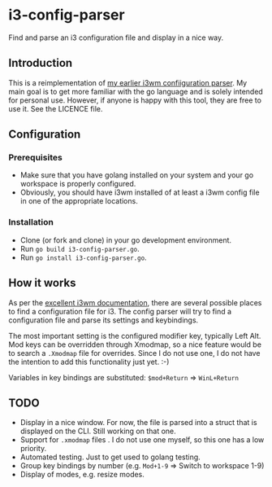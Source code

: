 # i3-config-parser
Find and parse an i3 configuration file and display in a nice way.

## Introduction

This is a reimplementation of [my earlier i3wm confiiguration parser](https://github.com/derjoachim/joatools/blob/master/i3wm_help.py). My main goal is to get more familiar with the go language and is solely intended for personal use. However, if anyone is happy with this tool, they are free to use it. See the LICENCE file.

## Configuration

### Prerequisites
- Make sure that you have golang installed on your system and your go workspace is properly configured.
- Obviously, you should have i3wm installed of at least a i3wm config file in one of the appropriate locations.

### Installation
- Clone (or fork and clone) in your go development environment.
- Run `go build i3-config-parser.go`.
- Run `go install i3-config-parser.go`.

## How it works

As per the [excellent i3wm documentation](https://i3wm.org/docs/userguide.html), there are several possible places to find a configuration file for i3. The config parser will try to find a configuration file and parse its settings and keybindings. 

The most important setting is the configured modifier key, typically Left Alt. Mod keys can be overridden through Xmodmap, so a nice feature would be to search a `.Xmodmap` file for overrides. Since I do not use one, I do not have the intention to add this functionality just yet. :-)

Variables in key bindings are substituted: `$mod+Return` => `WinL+Return`

## TODO

- Display in a nice window. For now, the file is parsed into a struct that is displayed on the CLI. Still working on that one.
- Support for `.xmodmap` files . I do not use one myself, so this one has a low priority.
- Automated testing. Just to get used to golang testing.
- Group key bindings by number (e.g. `Mod+1-9` => Switch to workspace 1-9)
- Display of modes, e.g. resize modes.
